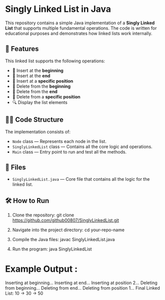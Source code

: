 # Singly Linked List in Java

This repository contains a simple Java implementation of a **Singly Linked List** that supports multiple fundamental operations. The code is written for educational purposes and demonstrates how linked lists work internally.

## 🚀 Features

This linked list supports the following operations:

- 🔹 Insert at the **beginning**
- 🔹 Insert at the **end**
- 🔹 Insert at a **specific position**
- 🔸 Delete from the **beginning**
- 🔸 Delete from the **end**
- 🔸 Delete from a **specific position**
- 🔍 Display the list elements

## 🧑‍💻 Code Structure

The implementation consists of:

- `Node` class — Represents each node in the list.
- `SinglyLinkedList` class — Contains all the core logic and operations.
- `Main` class — Entry point to run and test all the methods.

## 📁 Files

- `SinglyLinkedList.java` — Core file that contains all the logic for the linked list.

## 🛠 How to Run

1. Clone the repository:
   git clone https://github.com/github00807/SinglyLinkedList.git

2. Navigate into the project directory:
   cd your-repo-name

3. Compile the Java files:
   javac SinglyLinkedList.java

4. Run the program:
   java SinglyLinkedList


# Example Output :

Inserting at beginning...
Inserting at end...
Inserting at position 2...
Deleting from beginning...
Deleting from end...
Deleting from position 1...
Final Linked List: 10 -> 30 -> 50


   
